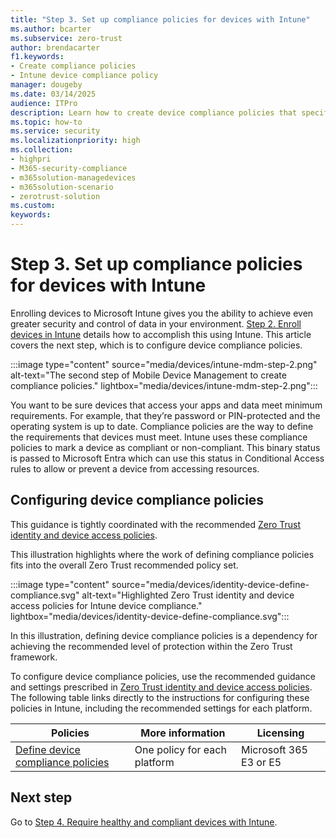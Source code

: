 ```yaml
---
title: "Step 3. Set up compliance policies for devices with Intune"
ms.author: bcarter
ms.subservice: zero-trust
author: brendacarter
f1.keywords:
- Create compliance policies
- Intune device compliance policy
manager: dougeby
ms.date: 03/14/2025
audience: ITPro
description: Learn how to create device compliance policies that specify the minimum requirements for a device to access your environment.
ms.topic: how-to
ms.service: security
ms.localizationpriority: high
ms.collection:
- highpri
- M365-security-compliance
- m365solution-managedevices
- m365solution-scenario
- zerotrust-solution
ms.custom: 
keywords: 
---
```


# Step 3. Set up compliance policies for devices with Intune

Enrolling devices to Microsoft Intune gives you the ability to achieve even greater security and control of data in your environment. [Step 2. Enroll devices in Intune](manage-devices-with-intune-enroll.md) details how to accomplish this using Intune. This article covers the next step, which is to configure device compliance policies.

:::image type="content" source="media/devices/intune-mdm-step-2.png" alt-text="The second step of Mobile Device Management to create compliance policies." lightbox="media/devices/intune-mdm-step-2.png":::

You want to be sure devices that access your apps and data meet minimum requirements. For example, that they’re password or PIN-protected and the operating system is up to date. Compliance policies are the way to define the requirements that devices must meet. Intune uses these compliance policies to mark a device as compliant or non-compliant. This binary status is passed to Microsoft Entra which can use this status in Conditional Access rules to allow or prevent a device from accessing resources.

## Configuring device compliance policies

This guidance is tightly coordinated with the recommended [Zero Trust identity and device access policies](zero-trust-identity-device-access-policies-overview.md).

This illustration highlights where the work of defining compliance policies fits into the overall Zero Trust recommended policy set.

:::image type="content" source="media/devices/identity-device-define-compliance.svg" alt-text="Highlighted Zero Trust identity and device access policies for Intune device compliance." lightbox="media/devices/identity-device-define-compliance.svg":::

In this illustration, defining device compliance policies is a dependency for achieving the recommended level of protection within the Zero Trust framework.

To configure device compliance policies, use the recommended guidance and settings prescribed in [Zero Trust identity and device access policies](zero-trust-identity-device-access-policies-overview.md). The following table links directly to the instructions for configuring these policies in Intune, including the recommended settings for each platform.

|Policies |More information  |Licensing |
|---------|---------|---------|
|[Define device compliance policies](zero-trust-identity-device-access-policies-common.md#create-device-compliance-policies)   |  One policy for each platform       |  Microsoft 365 E3 or E5       |

## Next step

Go to [Step 4. Require healthy and compliant devices with Intune](manage-devices-with-intune-require-compliance.md).
